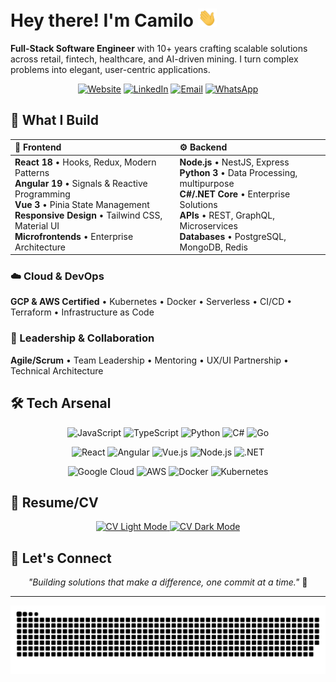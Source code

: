# Hey there! I'm Camilo <img width="30" src="https://github.com/camiloengineer/camiloengineer/blob/main/resources/img/waving.gif" alt="👋" />

**Full-Stack Software Engineer** with 10+ years crafting scalable solutions across retail, fintech, healthcare, and AI-driven mining. I turn complex problems into elegant, user-centric applications.

<div align="center">
  
[![Website](https://img.shields.io/badge/🌐_Website-blue?style=for-the-badge)](https://www.camiloengineer.com)
[![LinkedIn](https://img.shields.io/badge/LinkedIn-0077B5?style=for-the-badge&logo=linkedin&logoColor=white)](https://www.linkedin.com/in/camiloengineer/)
[![Email](https://img.shields.io/badge/Email-D14836?style=for-the-badge&logo=gmail&logoColor=white)](mailto:camilo@camiloengineer.com)
[![WhatsApp](https://img.shields.io/badge/WhatsApp-25D366?style=for-the-badge&logo=whatsapp&logoColor=white)](https://api.whatsapp.com/send/?phone=56998240934)

</div>

## 🚀 What I Build

<div align="center">

| 🎨 **Frontend** | ⚙️ **Backend** |
|:---|:---|
| **React 18** • Hooks, Redux, Modern Patterns<br>**Angular 19** • Signals & Reactive Programming<br>**Vue 3** • Pinia State Management<br>**Responsive Design** • Tailwind CSS, Material UI<br>**Microfrontends** • Enterprise Architecture | **Node.js** • NestJS, Express<br>**Python 3** • Data Processing, multipurpose<br>**C#/.NET Core** • Enterprise Solutions<br>**APIs** • REST, GraphQL, Microservices<br>**Databases** • PostgreSQL, MongoDB, Redis |

</div>

### ☁️ Cloud & DevOps
**GCP & AWS Certified** • Kubernetes • Docker • Serverless • CI/CD • Terraform • Infrastructure as Code

### 👥 Leadership & Collaboration
**Agile/Scrum** • Team Leadership • Mentoring • UX/UI Partnership • Technical Architecture

## 🛠️ Tech Arsenal

<div align="center">

![JavaScript](https://img.shields.io/badge/JavaScript-F7DF1E?style=flat-square&logo=javascript&logoColor=black)
![TypeScript](https://img.shields.io/badge/TypeScript-3178C6?style=flat-square&logo=typescript&logoColor=white)
![Python](https://img.shields.io/badge/Python-3776AB?style=flat-square&logo=python&logoColor=white)
![C#](https://img.shields.io/badge/C%23-239120?style=flat-square&logo=c-sharp&logoColor=white)
![Go](https://img.shields.io/badge/Go-00ADD8?style=flat-square&logo=go&logoColor=white)

![React](https://img.shields.io/badge/React-61DAFB?style=flat-square&logo=react&logoColor=black)
![Angular](https://img.shields.io/badge/Angular-DD0031?style=flat-square&logo=angular&logoColor=white)
![Vue.js](https://img.shields.io/badge/Vue.js-4FC08D?style=flat-square&logo=vue.js&logoColor=white)
![Node.js](https://img.shields.io/badge/Node.js-339933?style=flat-square&logo=node.js&logoColor=white)
![.NET](https://img.shields.io/badge/.NET-512BD4?style=flat-square&logo=.net&logoColor=white)

![Google Cloud](https://img.shields.io/badge/Google_Cloud-4285F4?style=flat-square&logo=google-cloud&logoColor=white)
![AWS](https://img.shields.io/badge/AWS-232F3E?style=flat-square&logo=amazon-aws&logoColor=white)
![Docker](https://img.shields.io/badge/Docker-2496ED?style=flat-square&logo=docker&logoColor=white)
![Kubernetes](https://img.shields.io/badge/Kubernetes-326CE5?style=flat-square&logo=kubernetes&logoColor=white)

</div>

## 📄 Resume/CV

<p align="center">
  <a href="https://camiloengineer.github.io/camiloengineer/cv-camilo-fullstack.pdf">
    <img src="https://img.shields.io/badge/📄_CV_Light_Mode-blue?style=for-the-badge" alt="CV Light Mode">
  </a>
  <a href="https://camiloengineer.github.io/camiloengineer/cv-camilo-fullstack-dark.pdf">
    <img src="https://img.shields.io/badge/📄_CV_Dark_Mode-black?style=for-the-badge" alt="CV Dark Mode">
  </a>
</p>

## 🤝 Let's Connect

<div align="center">

*"Building solutions that make a difference, one commit at a time."* 🚀

</div>

---

<div align="center">
  <img src="https://github.com/camiloengineer/camiloengineer/blob/main/resources/img/grid-snake.svg" alt="GitHub Snake Animation" />
</div>
